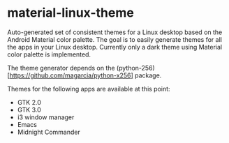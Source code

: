 material-linux-theme
====================
Auto-generated set of consistent themes for a Linux desktop based on the Android Material color palette. The goal is to easily generate themes for all the apps in your Linux desktop. Currently only a dark theme using Material color palette is implemented.

The theme generator depends on the (python-256)[https://github.com/magarcia/python-x256] package.

Themes for the following apps are available at this point:
* GTK 2.0
* GTK 3.0
* i3 window manager
* Emacs
* Midnight Commander
